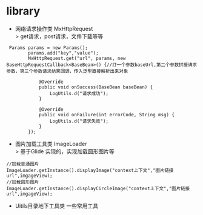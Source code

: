# library
- 网络请求操作类 MxHttpRequest
<br>> get请求，post请求，文件下载等等
```
 Params params = new Params();
        params.add("key","value");
        MxHttpRequest.get("url", params, new BaseHttpRequestCallback<BaseBean>() {//打一个参数baseUrl,第二个参数拼接请求参数，第三个参数请求结果回调，传入泛型直接解析出来对象

            @Override
            public void onSuccess(BaseBean baseBean) {
                LogUtils.d("请求成功");
            }

            @Override
            public void onFailure(int errorCode, String msg) {
                LogUtils.d("请求失败");
            }
        });
 ```
 - 图片加载工具类 ImageLoader
 <br>> 基于Glide 实现的，实现加载圆形图片等
 ```
 //加载普通图片
 ImageLoader.getInstance().displayImage("context上下文","图片链接url",imgageView);
 //加载圆形图片
 ImageLoader.getInstance().displayCircleImage("context上下文","图片链接url",imgageView);
 ```

- Uitils目录地下工具类 一些常用工具

